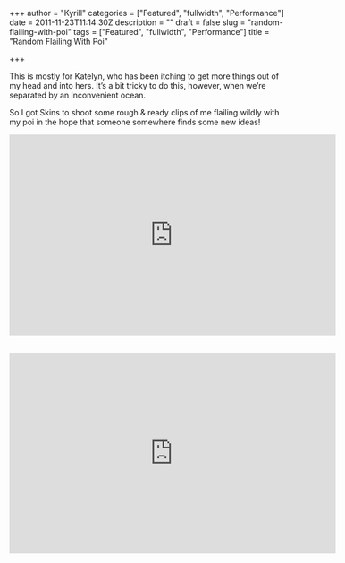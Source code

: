 +++
author = "Kyrill"
categories = ["Featured", "fullwidth", "Performance"]
date = 2011-11-23T11:14:30Z
description = ""
draft = false
slug = "random-flailing-with-poi"
tags = ["Featured", "fullwidth", "Performance"]
title = "Random Flailing With Poi"

+++


This is mostly for Katelyn, who has been itching to get more things out of my head and into hers. It’s a bit tricky to do this, however, when we’re separated by an inconvenient ocean.

So I got Skins to shoot some rough & ready clips of me flailing wildly with my poi in the hope that someone somewhere finds some new ideas!

<span class="embed-youtube" style="text-align:center; display: block;"><iframe allowfullscreen="true" class="youtube-player" height="359" src="https://www.youtube.com/embed/gZaE76Uo64U?version=3&rel=1&fs=1&autohide=2&showsearch=0&showinfo=1&iv_load_policy=1&wmode=transparent" style="border:0;" type="text/html" width="584"></iframe></span> 

<span class="embed-youtube" style="text-align:center; display: block;"><iframe allowfullscreen="true" class="youtube-player" height="359" src="https://www.youtube.com/embed/Q9cx0FSy5nM?version=3&rel=1&fs=1&autohide=2&showsearch=0&showinfo=1&iv_load_policy=1&wmode=transparent" style="border:0;" type="text/html" width="584"></iframe></span>
